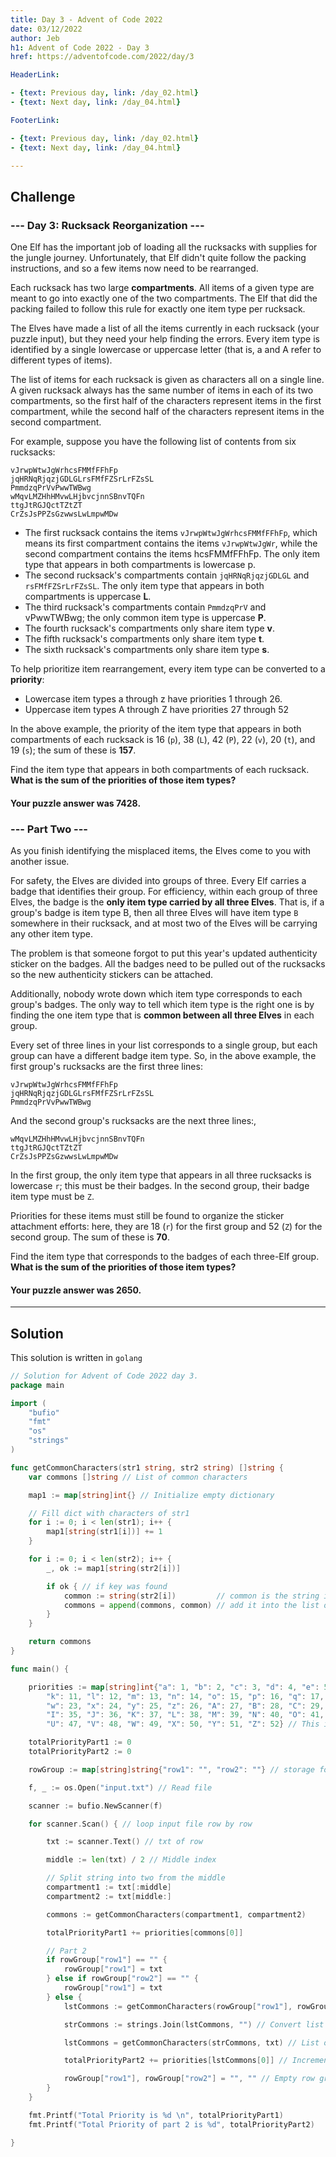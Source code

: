 ```yaml
---
title: Day 3 - Advent of Code 2022
date: 03/12/2022
author: Jeb
h1: Advent of Code 2022 - Day 3
href: https://adventofcode.com/2022/day/3

HeaderLink:

- {text: Previous day, link: /day_02.html}
- {text: Next day, link: /day_04.html}

FooterLink:

- {text: Previous day, link: /day_02.html}
- {text: Next day, link: /day_04.html}

---
```


## Challenge

### --- Day 3: Rucksack Reorganization ---

One Elf has the important job of loading all the rucksacks with supplies for the jungle journey. Unfortunately, that
Elf didn't quite follow the packing instructions, and so a few items now need to be rearranged.

Each rucksack has two large **compartments**. All items of a given type are meant to go into exactly one of the two
compartments. The Elf that did the packing failed to follow this rule for exactly one item type per rucksack.

The Elves have made a list of all the items currently in each rucksack (your puzzle input), but they need your help
finding the errors. Every item type is identified by a single lowercase or uppercase letter (that is, a and A refer to
different types of items).

The list of items for each rucksack is given as characters all on a single line. A given rucksack always has the same
number of items in each of its two compartments, so the first half of the characters represent items in the first
compartment, while the second half of the characters represent items in the second compartment.

For example, suppose you have the following list of contents from six rucksacks:

```
vJrwpWtwJgWrhcsFMMfFFhFp
jqHRNqRjqzjGDLGLrsFMfFZSrLrFZsSL
PmmdzqPrVvPwwTWBwg
wMqvLMZHhHMvwLHjbvcjnnSBnvTQFn
ttgJtRGJQctTZtZT
CrZsJsPPZsGzwwsLwLmpwMDw
```

- The first rucksack contains the items `vJrwpWtwJgWrhcsFMMfFFhFp`, which means its first compartment contains the
  items `vJrwpWtwJgWr`, while the second compartment contains the items hcsFMMfFFhFp. The only item type that appears in
  both compartments is lowercase p.
- The second rucksack's compartments contain `jqHRNqRjqzjGDLGL` and `rsFMfFZSrLrFZsSL`. The only item type that appears
  in both compartments is uppercase **L**.
- The third rucksack's compartments contain `PmmdzqPrV` and vPwwTWBwg; the only common item type is uppercase **P**.
- The fourth rucksack's compartments only share item type **v**.
- The fifth rucksack's compartments only share item type **t**.
- The sixth rucksack's compartments only share item type **s**.

To help prioritize item rearrangement, every item type can be converted to a **priority**:

- Lowercase item types a through z have priorities 1 through 26.
- Uppercase item types A through Z have priorities 27 through 52

In the above example, the priority of the item type that appears in both compartments of each rucksack is 16 (`p`),
38 (`L`), 42 (`P`), 22 (`v`), 20 (`t`), and 19 (`s`); the sum of these is **157**.

Find the item type that appears in both compartments of each rucksack. **What is the sum of the priorities of those item
types?**

#### Your puzzle answer was 7428.

### --- Part Two ---

As you finish identifying the misplaced items, the Elves come to you with another issue.

For safety, the Elves are divided into groups of three. Every Elf carries a badge that identifies their group. For
efficiency, within each group of three Elves, the badge is the **only item type carried by all three Elves**. That is,
if a
group's badge is item type B, then all three Elves will have item type `B` somewhere in their rucksack, and at most two
of
the Elves will be carrying any other item type.

The problem is that someone forgot to put this year's updated authenticity sticker on the badges. All the badges need
to be pulled out of the rucksacks so the new authenticity stickers can be attached.

Additionally, nobody wrote down which item type corresponds to each group's badges. The only way to tell which item type
is the right one is by finding the one item type that is **common between all three Elves** in each group.

Every set of three lines in your list corresponds to a single group, but each group can have a different badge item
type. So, in the above example, the first group's rucksacks are the first three lines:

```
vJrwpWtwJgWrhcsFMMfFFhFp
jqHRNqRjqzjGDLGLrsFMfFZSrLrFZsSL
PmmdzqPrVvPwwTWBwg
```

And the second group's rucksacks are the next three lines:,

```
wMqvLMZHhHMvwLHjbvcjnnSBnvTQFn
ttgJtRGJQctTZtZT
CrZsJsPPZsGzwwsLwLmpwMDw
```

In the first group, the only item type that appears in all three rucksacks is lowercase `r`; this must be their badges.
In
the second group, their badge item type must be `Z`.

Priorities for these items must still be found to organize the sticker attachment efforts: here, they are 18 (`r`) for
the
first group and 52 (`Z`) for the second group. The sum of these is **70**.

Find the item type that corresponds to the badges of each three-Elf group. **What is the sum of the priorities of those
item types?**

#### Your puzzle answer was 2650.

---

## Solution
This solution is written in `golang`
````go
// Solution for Advent of Code 2022 day 3.
package main

import (
	"bufio"
	"fmt"
	"os"
	"strings"
)

func getCommonCharacters(str1 string, str2 string) []string {
	var commons []string // List of common characters

	map1 := map[string]int{} // Initialize empty dictionary

	// Fill dict with characters of str1
	for i := 0; i < len(str1); i++ {
		map1[string(str1[i])] += 1
	}

	for i := 0; i < len(str2); i++ {
		_, ok := map1[string(str2[i])]

		if ok { // if key was found
			common := string(str2[i])         // common is the string in current index
			commons = append(commons, common) // add it into the list of common characters
		}
	}

	return commons
}

func main() {

	priorities := map[string]int{"a": 1, "b": 2, "c": 3, "d": 4, "e": 5, "f": 6, "g": 7, "h": 8, "i": 9, "j": 10,
		"k": 11, "l": 12, "m": 13, "n": 14, "o": 15, "p": 16, "q": 17, "r": 18, "s": 19, "t": 20, "u": 21, "v": 22,
		"w": 23, "x": 24, "y": 25, "z": 26, "A": 27, "B": 28, "C": 29, "D": 30, "E": 31, "F": 32, "G": 33, "H": 34,
		"I": 35, "J": 36, "K": 37, "L": 38, "M": 39, "N": 40, "O": 41, "P": 42, "Q": 43, "R": 44, "S": 45, "T": 46,
		"U": 47, "V": 48, "W": 49, "X": 50, "Y": 51, "Z": 52} // This is kinda stupid to hardcode but...

	totalPriorityPart1 := 0
	totalPriorityPart2 := 0

	rowGroup := map[string]string{"row1": "", "row2": ""} // storage for contents of previous rows

	f, _ := os.Open("input.txt") // Read file

	scanner := bufio.NewScanner(f)

	for scanner.Scan() { // loop input file row by row

		txt := scanner.Text() // txt of row

		middle := len(txt) / 2 // Middle index

		// Split string into two from the middle
		compartment1 := txt[:middle]
		compartment2 := txt[middle:]

		commons := getCommonCharacters(compartment1, compartment2)

		totalPriorityPart1 += priorities[commons[0]]

		// Part 2
		if rowGroup["row1"] == "" {
			rowGroup["row1"] = txt
		} else if rowGroup["row2"] == "" {
			rowGroup["row1"] = txt
		} else {
			lstCommons := getCommonCharacters(rowGroup["row1"], rowGroup["row2"]) // List of commons in row 1 and 2

			strCommons := strings.Join(lstCommons, "") // Convert list to string

			lstCommons = getCommonCharacters(strCommons, txt) // List of commons in row 3 and commons of row 1 and 2

			totalPriorityPart2 += priorities[lstCommons[0]] // Increment total amount of priority

			rowGroup["row1"], rowGroup["row2"] = "", "" // Empty row group storage
		}
	}

	fmt.Printf("Total Priority is %d \n", totalPriorityPart1)
	fmt.Printf("Total Priority of part 2 is %d", totalPriorityPart2)

}
````

